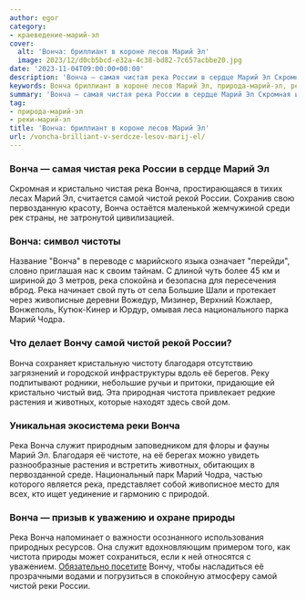 ```yaml
---
author: egor
category:
- краеведение-марий-эл
cover:
  alt: 'Вонча: бриллиант в короне лесов Марий Эл'
  image: 2023/12/d0cb5bcd-e32a-4c38-bd82-7c657acbbe20.jpg
date: '2023-11-04T09:00:00+00:00'
description: 'Вонча — самая чистая река России в сердце Марий Эл Скромная и кристально чистая река Вонча, простирающаяся в тихих лесах Марий Эл, считается самой чистой...'
keywords: Вонча бриллиант в короне лесов Марий Эл, природа-марий-эл, реки-марий-эл, вонча, река, марий, россии, самой, чистой, чистая, кристально, рекой, свой, чодра, вончу, благодаря, чистота, растения
summary: 'Вонча — самая чистая река России в сердце Марий Эл Скромная и кристально чистая река Вонча, простирающаяся в тихих лесах Марий Эл, считается самой чистой...'
tag:
- природа-марий-эл
- реки-марий-эл
title: 'Вонча: бриллиант в короне лесов Марий Эл'
url: /voncha-brilliant-v-serdcze-lesov-marij-el/
---
```


### Вонча — самая чистая река России в сердце Марий Эл

Скромная и кристально чистая река Вонча, простирающаяся в тихих лесах Марий Эл, считается самой чистой рекой России. Сохранив свою первозданную красоту, Вонча остаётся маленькой жемчужиной среди рек страны, не затронутой цивилизацией.

### Вонча: символ чистоты

Название "Вонча" в переводе с марийского языка означает "перейди", словно приглашая нас к своим тайнам. С длиной чуть более 45 км и шириной до 3 метров, река спокойна и безопасна для пересечения вброд. Река начинает свой путь от села Большие Шали и протекает через живописные деревни Вожедур, Мизинер, Верхний Кожлаер, Вонжеполь, Кутюк-Кинер и Юрдур, омывая леса национального парка Марий Чодра.

### Что делает Вончу самой чистой рекой России?

Вонча сохраняет кристальную чистоту благодаря отсутствию загрязнений и городской инфраструктуры вдоль её берегов. Реку подпитывают родники, небольшие ручьи и притоки, придающие ей кристально чистый вид. Эта природная чистота привлекает редкие растения и животных, которые находят здесь свой дом.

### Уникальная экосистема реки Вонча

Река Вонча служит природным заповедником для флоры и фауны Марий Эл. Благодаря её чистоте, на её берегах можно увидеть разнообразные растения и встретить животных, обитающих в первозданной среде. Национальный парк Марий Чодра, частью которого является река, представляет собой живописное место для всех, кто ищет уединение и гармонию с природой.

### Вонча — призыв к уважению и охране природы

Река Вонча напоминает о важности осознанного использования природных ресурсов. Она служит вдохновляющим примером того, как чистота природы может сохраниться, если к ней относятся с уважением. [Обязательно посетите](/ekskursii-bolshaya-kokshaga/) Вончу, чтобы насладиться её прозрачными водами и погрузиться в спокойную атмосферу самой чистой реки России.